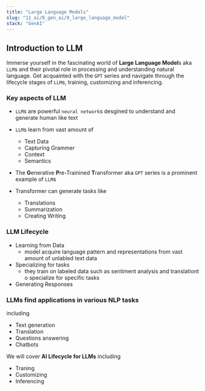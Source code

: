 ```yaml
---
title: "Large Language Models"
slug: "11_ai/0_gen_ai/0_large_language_model"
stack: "GenAI"
---
```


## Introduction to LLM

Immerse yourself in the fascinating world of **Large Language Model**s aka `LLM`s and their pivotal role in processing and understanding natural language. Get acquainted with the `GPT` series and navigate through the lifecycle stages of `LLM`s, training, customizing and inferencing.

### Key aspects of LLM

- `LLM`s are powerful `neural network`s desgined to understand and generate human like text
- `LLM`s learn from vast amount of
  - Text Data
  - Capturing Grammer
  - Context
  - Semantics

- The **G**enerative **P**re-Trainined **T**ransformer aka `GPT` series is a prominent example of `LLM`s

- Transformer can generate tasks like
  - Translations
  - Summarization
  - Creating Writing

### LLM Lifecycle
  - Learning from Data
    - model acquire language pattern and representations from vast amount of unlabled text data
  - Specializing for tasks
    - they train on labeled data such as sentiment analysis and translationt o specialize for specific tasks
  - Generating Responses

### LLMs find applications in various NLP tasks 

including

- Text generation
- Translation
- Questions answering
- Chatbots

We will cover **AI Lifecycle for LLMs** including

- Traning
- Customizing
- Inferencing
